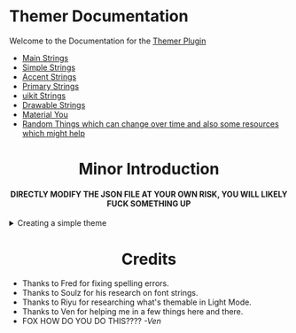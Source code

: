 # Themer Documentation

Welcome to the Documentation for the [Themer Plugin](https://github.com/Vendicated/AliucordPlugins/tree/main/Themer)

* [Main Strings](https://github.com/GangsterFox/documentation/blob/main/theme-dev/MainStrings.md)
* [Simple Strings](https://github.com/GangsterFox/documentation/blob/main/theme-dev/SimpleStrings.md)
* [Accent Strings](https://github.com/GangsterFox/documentation/blob/main/theme-dev/AccentColors.md)
* [Primary Strings](https://github.com/GangsterFox/documentation/blob/main/theme-dev/PrimaryColors.md)
* [uikit Strings](https://github.com/GangsterFox/documentation/blob/main/theme-dev/uikitStrings.md)
* [Drawable Strings](https://github.com/GangsterFox/documentation/blob/main/theme-dev/DrawableStrings.md)
* [Material You](/theme-dev/MaterialYou.md)
* [Random Things which can change over time and also some resources which might help](https://github.com/Aliucord/documentation/blob/main/theme-dev/RandomThings.md)

<h1 align="Center">Minor Introduction</h1>

<h4 align="center">DIRECTLY MODIFY THE JSON FILE AT YOUR OWN RISK, YOU WILL LIKELY FUCK SOMETHING UP</h4>

<details>
 <summary>Creating a simple theme</summary>
 
  * Start by making a new theme inside of the themer plugin settings, give it a name and it will set version and author automatically for you.
 * You will see multiple categories, choose the Simple Colors category and click on the + icon to add a new string. Add a `background` string and give it some color by clicking on it. 
 * Save, then select restart to see how it looks!
 * [Example Simple Colors Theme](https://cdn.discordapp.com/attachments/824357609778708580/865289689363251210/DiscordThemer_ZelkButBasic.json)
</details>

<h1 align="Center">Credits</h1>

* Thanks to Fred for fixing spelling errors.
* Thanks to Soulz for his research on font strings.
* Thanks to Riyu for researching what's themable in Light Mode.
* Thanks to Ven for helping me in a few things here and there.
* FOX HOW DO YOU DO THIS???? *-Ven*
